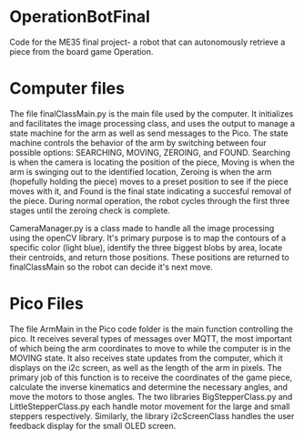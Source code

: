 # OperationBotFinal
Code for the ME35 final project- a robot that can autonomously retrieve a piece from the board game Operation.

# Computer files
The file finalClassMain.py is the main file used by the computer. It initializes and facilitates the image processing class, and uses the output to manage a state machine for the arm as well as send messages to the Pico. The state machine controls the behavior of the arm by switching between four possible options: SEARCHING, MOVING, ZEROING, and FOUND. Searching is when the camera is locating the position of the piece, Moving is when the arm is swinging out to the identified location, Zeroing is when the arm (hopefully holding the piece) moves to a preset position to see if the piece moves with it, and Found is the final state indicating a succesful removal of the piece. During normal operation, the robot cycles through the first three stages until the zeroing check is complete.

CameraManager.py is a class made to handle all the image processing using the openCV library. It's primary purpose is to map the contours of a specific color (light blue), identify the three biggest blobs by area, locate their centroids, and return those positions. These positions are returned to finalClassMain so the robot can decide it's next move.

# Pico Files
The file ArmMain in the Pico code folder is the main function controlling the pico. It receives several types of messages over MQTT, the most important of which being the arm coordinates to move to while the computer is in the MOVING state. It also receives state updates from the computer, which it displays on the i2c screen, as well as the length of the arm in pixels. The primary job of this function is to receive the coordinates of the game piece, calculate the inverse kinematics and determine the necessary angles, and move the motors to those angles. The two libraries BigStepperClass.py and LittleStepperClass.py each handle motor movement for the large and small steppers respectively. Similarly, the library i2cScreenClass handles the user feedback display for the small OLED screen. 
